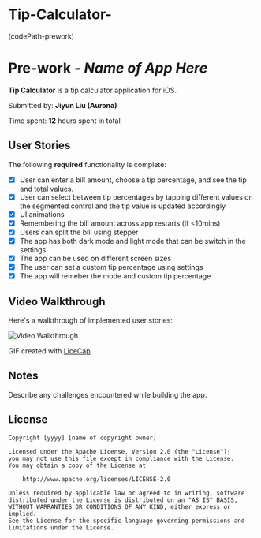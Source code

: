 # Tip-Calculator-
(codePath-prework)
# Pre-work - *Name of App Here*

**Tip Calculator** is a tip calculator application for iOS.

Submitted by: **Jiyun Liu (Aurona)**

Time spent: **12** hours spent in total

## User Stories

The following **required** functionality is complete:

* [X] User can enter a bill amount, choose a tip percentage, and see the tip and total values.
* [X] User can select between tip percentages by tapping different values on the segmented control and the tip value is updated accordingly
* [X] UI animations
* [X] Remembering the bill amount across app restarts (if <10mins)
* [X] Users can split the bill using stepper
* [X] The app has both dark mode and light mode that can be switch in the settings
* [X] The app can be used on different screen sizes
* [X] The user can set a custom tip percentage using settings 
* [X] The app will remeber the mode and custom tip percentage

## Video Walkthrough

Here's a walkthrough of implemented user stories:

<img src='http://i.imgur.com/link/to/your/gif/file.gif' title='Video Walkthrough' width='' alt='Video Walkthrough' />

GIF created with [LiceCap](http://www.cockos.com/licecap/).

## Notes

Describe any challenges encountered while building the app.

## License

    Copyright [yyyy] [name of copyright owner]

    Licensed under the Apache License, Version 2.0 (the "License");
    you may not use this file except in compliance with the License.
    You may obtain a copy of the License at

        http://www.apache.org/licenses/LICENSE-2.0

    Unless required by applicable law or agreed to in writing, software
    distributed under the License is distributed on an "AS IS" BASIS,
    WITHOUT WARRANTIES OR CONDITIONS OF ANY KIND, either express or implied.
    See the License for the specific language governing permissions and
    limitations under the License.
